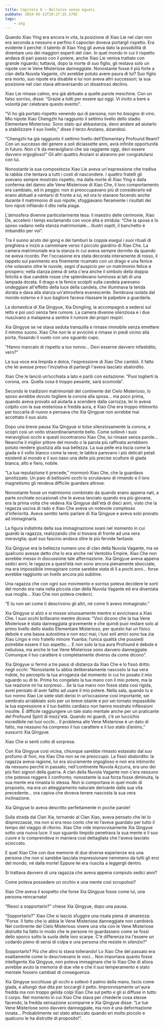 ```yaml
---
title: Capitolo 6 – Bellezza senza eguali
pubDate: 2024-05-22T20:27:25.179Z
tags:
    - atg
---
```



Quando Xiao Ying era ancora in vita, la posizione di Xiao Lie nel clan non era seconda a nessuno e perfino il capoclan doveva portargli rispetto. Era evidente il perché: il talento di Xiao Ying gli aveva dato la possibilità di diventare uno dei maggiori esperti del clan. In quel mondo in cui il rispetto andava di pari passo con il potere, anche Xiao Lie veniva trattato con grande riguardo; tuttavia, dopo la morte di suo figlio, gli restava solo un nipote con le Vene Misteriose danneggiate. Nonostante fosse il più forte a clan della Nuvola Vagante, chi avrebbe potuto avere paura di lui? Suo figlio era morto, suo nipote era disabile e lui non aveva altri successori; la sua posizione nel clan stava attraversando un disastroso declino.


Xiao Lie rimase calmo, era già abituato a quelle parole meschine. Con un falso sorriso, disse: “Grazie a tutti per essere qui oggi. Vi invito a bere a volontà per celebrare questo evento”.


“Vi ho già portato rispetto venendo qui di persona, non ho bisogno di vino. Mio nipote Xiao Chengzhi ha raggiunto il settimo livello dello stadio Elementare Misterioso. Sono stato qui abbastanza, devo andare ad aiutarlo a stabilizzare il suo livello,” disse il terzo Anziano, alzandosi.


“Chengzhi ha già raggiunto il settimo livello dell’Elementary Profound Ream? Con un successo del genere a soli diciassette anni, avrà infinite opportunità in futuro. Non c'è da meravigliarsi che sia raggiante oggi, devi essere davvero orgoglioso!” Gli altri quattro Anziani si alzarono per congratularsi con lui.


Nonostante la sua compostezza Xiao Lie aveva un'espressione che tradiva la rabbia che tentava a tutti i costi di nascondere. I quattro fratelli gli avevano sempre mostrato rispetto, ma dalla morte di Xiao Ying e dalla conferma del danno alle Vene Misteriose di Xiao Che, il loro comportamento era cambiato, ed in peggio: non si preoccupavano più di considerarlo ed erano abituati a vantarsi di fronte a lui, ed ora lo stavano facendo anche durante il matrimonio di suo nipote; sfoggiavano fieramente i risultati dei loro nipoti infilando il dito nella piaga.


L’atmosfera divenne particolarmente tesa: il maestro delle cerimonie, Xiao De, accelerò i tempi esclamando con voce alta e stridula: “Che la sposa e lo sposo vadano nella stanza matrimoniale... illustri ospiti, il banchetto è imbandito per voi”.


Tra il suono acuto dei gong e dei tamburi la coppia eseguì i suoi rituali di preghiera e iniziò a camminare verso il piccolo giardino di Xiao Che.
La camera matrimoniale era la stanza in cui aveva sempre dormito da quando ne aveva ricordo. Per l'occasione era stata decorata interamente di rosso, il tappeto sul pavimento era finemente ricamato con un drago e una fenice che volavano oltre le nuvole, segni d'auspicio per un matrimonio felice e prospero; nella stanza piena di seta c'era anche il simbolo della doppia felicità e due candele rosse che splendevano luminose ai lati di una lampada dorata.
Il drago e la fenice scolpiti sulla candela parevano ondeggiare all'effetto della luce della candela, che illuminava la tenda dorata e dava alla stanza un'atmosfera evanescente. Sembrava isolata dal mondo esterno e il suo bagliore faceva rilassare le palpebre a guardarla.


La domestica di Xia Qingyue, Xia Dongling, la accompagnò a sedersi sul letto e poi uscì senza fare rumore. La camera divenne silenziosa e i due riuscivano a malapena a sentire il rumore dei propri respiri.


Xia Qingyue se ne stava seduta tranquilla e rimase immobile senza emettere il minimo suono. Xiao Che non le si avvicinò e rimase in piedi vicino alla porta, fissando il vuoto con uno sguardo cupo.


“Hanno mancato di rispetto a tuo nonno… Devi esserne davvero infastidito, vero?”


La sua voce era limpida e dolce, l'espressione di Xiao Che cambiò. Il fatto che lei avesse preso l'iniziativa di parlargli l'aveva lasciato sbalordito.


Xiao Che le lanciò un’occhiata a lato e parlò con esitazione: “Puoi toglierti la corona, ora. Quella cosa è troppo pesante, sarà scomoda”.


Secondo le tradizioni matrimoniali del continente del Cielo Misterioso, lo sposo avrebbe dovuto togliere la corona alla sposa… ma poco prima, quando aveva provato ad aiutarla a scendere dalla carrozza, lei lo aveva colpito con la sua misteriosa e fredda aura, e Xiao Che era troppo intimorito per toccarla di nuovo e pensava che Xia Qingyue non avrebbe mai accettato il suo aiuto.


Dopo una breve pausa Xia Qingyue si tolse silenziosamente la corona, e scoprì così un volto straordinariamente bello. Come sollevò i suoi meravigliosi occhi e questi incontrarono Xiao Che, lui rimase senza parole... Neanche il miglior pittore del mondo o la parola più raffinata avrebbero potuto rendere giustizia alla sua bellezza.
La sua pelle era liscia come la giada e il volto bianco come la neve; le labbra parevano i più delicati petali esistenti al mondo e il suo naso una delle più precise sculture di giada bianca, alto e fiero, nobile.


“La tua reputazione ti precede,” mormorò Xiao Che, che la guardava ipnotizzato. Un paio di bellissimi occhi lo scrutavano di rimando e il loro magnetismo gli rendeva difficile guardare altrove.


Nonostante fosse un matrimonio combinato da quando erano appena nati, a parte occhiate occasionali che le aveva lanciato quando era più giovane, era la prima volta che vedeva Xia Qingyue dall'età di dieci anni, visto che la ragazza usciva di rado e Xiao Che aveva un notevole complesso d’inferiorità. Aveva sentito tanto parlare di Xia Qingyue e aveva solo provato ad immaginarla.


La figura indistinta della sua immaginazione svanì nel momento in cui guardò la ragazza, realizzando che si trovava di fronte ad una vera meraviglia; quel suo fascino andava oltre le più fervide fantasie.


Xia Qingyue era la bellezza numero uno di clan della Nuvola Vagante, ma se qualcuno avesse detto che lo era anche nel Ventoblu Empire, Xiao Che non avrebbe messo in discussione tale affermazione. Xia Qingyue aveva appena sedici anni; le ragazze a quest’età non sono ancora pienamente sbocciate, ma era impossibile immaginare come sarebbe stata di lì a pochi anni… forse avrebbe raggiunto un livello ancora più sublime.


Una ragazza che con ogni suo movimento e sorriso poteva decidere le sorti del mondo era nata nella piccola clan della Nuvola Vagante ed era diventata sua moglie... Xiao Che non poteva crederci.


“E tu non sei come ti descrivono gli altri, né come ti avevo immaginato.”


Xia Qingyue si alzò e si mosse sinuosamente mentre si avvicinava a Xiao Che. I suoi occhi brillavano mentre diceva: "Voci dicono che la tua Vene Misteriose è stata danneggiata gravemente e che quindi puoi restare solo al primo livello dello stadio Elementare Misterioso, per questo hai un fisico debole e una bassa autostima e non esci mai; i tuoi soli amici sono tua zia Xiao Lingxi e mio fratello minore Yuanba; l’unica qualità che possiedi potrebbe essere il tuo aspetto…. E non solo la tua aura Profound è debole e nebulosa, ma anche le tue Vene Misteriose sono davvero danneggiate. Comunque il tuo carattere è completamente diverso da come dicono”.


Xia Qingyue si fermò a tre passi di distanza da Xiao Che e lo fissò dritto negli occhi: “Nonostante tu abbia deliberatamente nascosto la tua vera indole, ho percepito la tua arroganza dal momento in cui ho posato il mio sguardo su di te. Prima ho congelato la tua mano con il mio potere, ma la tua reazione mi ha sorpreso... Se la tua mano non fosse stata così rigida, avrei pensato di aver fallito ad usare il mio potere.
Nella sala, quando tu e tuo nonno Xiao Lie siete stati derisi in un’occasione così importante, sei sembrato arrabbiato solo per un breve istante e poi sei tornato impassibile: la tua espressione e il tuo battito cardiaco non hanno mostrato inflessioni insolite.
È difficile raggiungere un tale stato mentale anche per un praticante del Profound Spirit di mezz'età. Quando mi guardi, c’è un luccichio incredibile nei tuoi occhi… Il problema alle Vene Misteriose è un dato di fatto, ma nessuno ha compreso il tuo carattere e il tuo stato d’animo,” sussurrò Xia Qingyue.


Xiao Che si sentì colto di sorpresa.


Con Xia Qingyue così vicina, chiunque sarebbe rimasto estasiato dal suo profumo di fiori, ma Xiao Che non se ne preoccupò. La fissò sbalordito: la ragazza aveva ragione, lui era sicuramente orgoglioso e non era intimorito da nessuno perché in passato, nell'continente Nuvola Azzurra, era uno dei più fieri signori della guerra.
A clan della Nuvola Vagante non c'era nessuno che potesse reggere il confronto; nonostante la sua forza fosse diminuita, la sua mente era rimasta lo stessa. Non si comportava in quel modo di proposito, ma era un atteggiamento naturale derivante dalla sua vita precedente... ora capiva che doveva tenere nascosta la sua vera inclinazione.


Xia Qingyue lo aveva descritto perfettamente in poche parole!


Sulla strada dal Clan Xia, tornando al Clan Xiao, aveva pensato che lei lo disprezzasse, ma non si era reso conto che lei l’aveva guardato per tutto il tempo del viaggio di ritorno. Xiao Che vide improvvisamente Xia Qingyue sotto una nuova luce: il suo sguardo limpido penetrava la sua mente e il suo cuore e lo comprendeva in maniera così dettagliata che l'aveva lasciato scioccato.


E quel Xiao Che con due memorie di due diverse esperienze era una persona che non si sarebbe lasciata impressionare nemmeno da tutti gli eroi del mondo, né dalla morte! Eppure lei era riuscita a leggergli dentro.


Si trattava davvero di una ragazza che aveva appena compiuto sedici anni?


Come poteva possedere un occhio e una mente così scrupolosi?


Xiao Che aveva il sospetto che forse Xia Qingyue fosse come lui, una persona reincarnata!


“Riesci a sopportarlo?” chiese Xia Qingyue, dopo una pausa.


“Sopportarlo?” Xiao Che si lasciò sfuggire una risata piena di amarezza: “Forse. Il fatto che io abbia le Vene Misteriose danneggiate non cambierà. Nel continente del Cielo Misterioso vivere una vita con le Vene Misteriose distrutte ha fatto in modo che le persone mi guardassero come se fossi dello sporco sotto la suola delle loro scarpe. C'è differenza tra l'essere un codardo pieno di sensi di colpa e una persona che resiste in silenzio?”


Sopportarlo? Più che altro lo stava tollerando! Lo Xiao Che del passato era esattamente come lo descrivevano le voci... Non importava quanto fosse intelligente Xia Qingyue, non poteva immaginare che lo Xiao Che di allora avrebbe avuto la memoria di due vite e che il suo temperamento e stato mentale fossero cambiati di conseguenza.


Xia Qingyue socchiuse gli occhi e sollevò il palmo della mano, liscio come giada, e allungò due dita per toccargli il petto. Improvvisamente un'aura fredda ma non troppo gelida colpì Xiao Che sul petto e gli si diffuse in tutto il corpo. Nel momento in cui Xiao Che stava per chiederle cosa stesse facendo, la fredda sensazione scomparve e Xia Qingyue disse: “Le tue Vene Misteriose sono davvero danneggiate, ma non è una deformazione innata... Probabilmente sei stato attaccato quando eri molto piccolo e qualcuno le ha distrutte di proposito!”.
                                


                                



